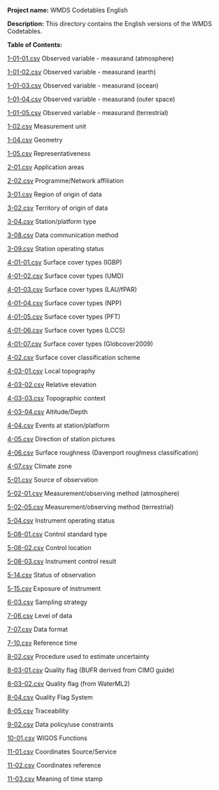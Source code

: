 **Project name:** WMDS Codetables English

**Description:** This directory contains the English versions of the WMDS Codetables. 

**Table of Contents:**

[1-01-01.csv](https://github.com/wmo-im/wmds/blob/Development/tables_en/1-01-01.csv) Observed variable - measurand (atmosphere)

[1-01-02.csv](https://github.com/wmo-im/wmds/blob/Development/tables_en/1-01-02.csv) Observed variable - measurand (earth)

[1-01-03.csv](https://github.com/wmo-im/wmds/blob/Development/tables_en/1-01-03.csv) Observed variable - measurand (ocean)

[1-01-04.csv](https://github.com/wmo-im/wmds/blob/Development/tables_en/1-01-04.csv) Observed variable - measurand (outer space)

[1-01-05.csv](https://github.com/wmo-im/wmds/blob/Development/tables_en/1-01-05.csv) Observed variable - measurand (terrestrial)

[1-02.csv](https://github.com/wmo-im/wmds/blob/Development/tables_en/1-02.csv) Measurement unit 

[1-04.csv](https://github.com/wmo-im/wmds/blob/Development/tables_en/1-04.csv) Geometry

[1-05.csv](https://github.com/wmo-im/wmds/blob/Development/tables_en/1-05.csv) Representativeness

[2-01.csv](https://github.com/wmo-im/wmds/blob/Development/tables_en/2-01.csv) Application areas 

[2-02.csv](https://github.com/wmo-im/wmds/blob/Development/tables_en/2-02.csv) Programme/Network affiliation 

[3-01.csv](https://github.com/wmo-im/wmds/blob/Development/tables_en/3-01.csv) Region of origin of data 

[3-02.csv](https://github.com/wmo-im/wmds/blob/Development/tables_en/3-02.csv) Territory of origin of data

[3-04.csv](https://github.com/wmo-im/wmds/blob/Development/tables_en/3-04.csv) Station/platform type 

[3-08.csv](https://github.com/wmo-im/wmds/blob/Development/tables_en/3-08.csv) Data communication method 

[3-09.csv](https://github.com/wmo-im/wmds/blob/Development/tables_en/3-09.csv) Station operating status

[4-01-01.csv](https://github.com/wmo-im/wmds/blob/Development/tables_en/4-01-01.csv) Surface cover types (IGBP)

[4-01-02.csv](https://github.com/wmo-im/wmds/blob/Development/tables_en/4-01-02.csv) Surface cover types (UMD)

[4-01-03.csv](https://github.com/wmo-im/wmds/blob/Development/tables_en/4-01-03.csv) Surface cover types (LAU/fPAR)

[4-01-04.csv](https://github.com/wmo-im/wmds/blob/Development/tables_en/4-01-04.csv) Surface cover types (NPP)

[4-01-05.csv](https://github.com/wmo-im/wmds/blob/Development/tables_en/4-01-05.csv) Surface cover types (PFT)

[4-01-06.csv](https://github.com/wmo-im/wmds/blob/Development/tables_en/4-01-06.csv) Surface cover types (LCCS)

[4-01-07.csv](https://github.com/wmo-im/wmds/blob/Development/tables_en/4-01-07.csv) Surface cover types (Globcover2009)

[4-02.csv](https://github.com/wmo-im/wmds/blob/Development/tables_en/4-02.csv) Surface cover classification scheme

[4-03-01.csv](https://github.com/wmo-im/wmds/blob/Development/tables_en/4-03-01.csv) Local topography 

[4-03-02.csv](https://github.com/wmo-im/wmds/blob/Development/tables_en/4-03-02.csv) Relative elevation

[4-03-03.csv](https://github.com/wmo-im/wmds/blob/Development/tables_en/4-03-03.csv) Topographic context 

[4-03-04.csv](https://github.com/wmo-im/wmds/blob/Development/tables_en/4-03-04.csv) Altitude/Depth

[4-04.csv](https://github.com/wmo-im/wmds/blob/Development/tables_en/4-04.csv) Events at station/platform

[4-05.csv](https://github.com/wmo-im/wmds/blob/Development/tables_en/4-05.csv) Direction of station pictures

[4-06.csv](https://github.com/wmo-im/wmds/blob/Development/tables_en/4-06.csv) Surface roughness (Davenport roughness classification)

[4-07.csv](https://github.com/wmo-im/wmds/blob/Development/tables_en/4-07.csv) Climate zone

[5-01.csv](https://github.com/wmo-im/wmds/blob/Development/tables_en/5-01.csv) Source of observation

[5-02-01.csv](https://github.com/wmo-im/wmds/blob/Development/tables_en/5-02-01.csv) Measurement/observing method (atmosphere)

[5-02-05.csv](https://github.com/wmo-im/wmds/blob/Development/tables_en/5-02-05.csv) Measurement/observing method (terrestrial)

[5-04.csv](https://github.com/wmo-im/wmds/blob/Development/tables_en/5-04.csv) Instrument operating status 

[5-08-01.csv](https://github.com/wmo-im/wmds/blob/Development/tables_en/5-08-01.csv) Control standard type

[5-08-02.csv](https://github.com/wmo-im/wmds/blob/Development/tables_en/5-08-02.csv) Control location

[5-08-03.csv](https://github.com/wmo-im/wmds/blob/Development/tables_en/5-08-03.csv) Instrument control result

[5-14.csv](https://github.com/wmo-im/wmds/blob/Development/tables_en/5-14.csv) Status of observation

[5-15.csv](https://github.com/wmo-im/wmds/blob/Development/tables_en/5-15.csv) Exposure of instrument

[6-03.csv](https://github.com/wmo-im/wmds/blob/Development/tables_en/6-03.csv) Sampling strategy

[7-06.csv](https://github.com/wmo-im/wmds/blob/Development/tables_en/7-06.csv) Level of data

[7-07.csv](https://github.com/wmo-im/wmds/blob/Development/tables_en/7-07.csv) Data format

[7-10.csv](https://github.com/wmo-im/wmds/blob/Development/tables_en/7-10.csv) Reference time 

[8-02.csv](https://github.com/wmo-im/wmds/blob/Development/tables_en/8-02.csv) Procedure used to estimate uncertainty

[8-03-01.csv](https://github.com/wmo-im/wmds/blob/Development/tables_en/8-03-01.csv) Quality flag (BUFR derived from CIMO guide)

[8-03-02.csv](https://github.com/wmo-im/wmds/blob/Development/tables_en/8-03-02.csv) Quality flag (from WaterML2)

[8-04.csv](https://github.com/wmo-im/wmds/blob/Development/tables_en/8-04.csv) Quality Flag System 

[8-05.csv](https://github.com/wmo-im/wmds/blob/Development/tables_en/8-05.csv) Traceability

[9-02.csv](https://github.com/wmo-im/wmds/blob/Development/tables_en/9-02.csv) Data policy/use constraints 

[10-01.csv](https://github.com/wmo-im/wmds/blob/Development/tables_en/10-01.csv) WIGOS Functions

[11-01.csv](https://github.com/wmo-im/wmds/blob/Development/tables_en/11-01.csv) Coordinates Source/Service

[11-02.csv](https://github.com/wmo-im/wmds/blob/Development/tables_en/11-02.csv) Coordinates reference

[11-03.csv](https://github.com/wmo-im/wmds/blob/Development/tables_en/11-03.csv) Meaning of time stamp
